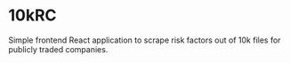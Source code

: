 # 10kRC

Simple frontend React application to scrape risk factors
out of 10k files for publicly traded companies.
